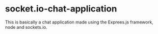 # socket.io-chat-application
This is basically a chat application made using the Exprees.js framework, node and sockets.io.

